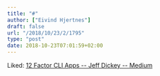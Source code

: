 ```yaml
---
title: "#"
author: ["Eivind Hjertnes"]
draft: false
url: "/2018/10/23/2/1795"
type: "post"
date: 2018-10-23T07:01:59+02:00
---
```


Liked: [12
Factor CLI Apps -- Jeff Dickey -- Medium](https://medium.com/@jdxcode/12-factor-cli-apps-dd3c227a0e46)
